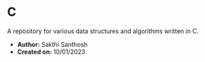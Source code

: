 # C

A repository for various data structures and algorithms written in C.

- **Author:** Sakthi Santhosh
- **Created on:** 10/01/2023

